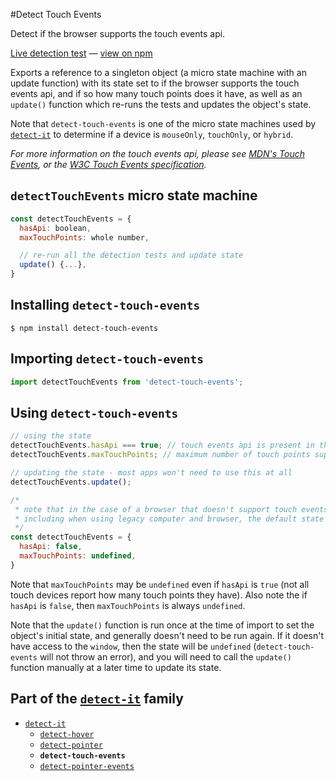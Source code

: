 #Detect Touch Events

Detect if the browser supports the touch events api.

[Live detection test][liveDetectionTest] &#8212; [view on npm][onNpm]

Exports a reference to a singleton object (a micro state machine with an update function) with its state set to if the browser supports the touch events api, and if so how many touch points does it have, as well as an `update()` function which re-runs the tests and updates the object's state.

Note that `detect-touch-events` is one of the micro state machines used by [`detect-it`][detectItRepo] to determine if a device is `mouseOnly`, `touchOnly`, or `hybrid`.

*For more information on the touch events api, please see [MDN's Touch Events][mdnTouchEvents], or the [W3C Touch Events specification][w3cSpecLatest].*


## `detectTouchEvents` micro state machine
```javascript
const detectTouchEvents = {
  hasApi: boolean,
  maxTouchPoints: whole number,

  // re-run all the detection tests and update state
  update() {...},
}
```

## Installing `detect-touch-events`
```terminal
$ npm install detect-touch-events
```

## Importing `detect-touch-events`
```javascript
import detectTouchEvents from 'detect-touch-events';
```


## Using `detect-touch-events`
```javascript
// using the state
detectTouchEvents.hasApi === true; // touch events api is present in the browser
detectTouchEvents.maxTouchPoints; // maximum number of touch points supported by the device

// updating the state - most apps won't need to use this at all
detectTouchEvents.update();
```

```javascript
/*
 * note that in the case of a browser that doesn't support touch events,
 * including when using legacy computer and browser, the default state will be:
 */
const detectTouchEvents = {
  hasApi: false,
  maxTouchPoints: undefined,
}
```

Note that `maxTouchPoints` may be `undefined` even if `hasApi` is `true` (not all touch devices report how many touch points they have). Also note the if `hasApi` is `false`, then `maxTouchPoints` is always `undefined`.

Note that the `update()` function is run once at the time of import to set the object's initial state, and generally doesn't need to be run again. If it doesn't have access to the `window`, then the state will be `undefined` (`detect-touch-events` will not throw an error), and you will need to call the `update()` function manually at a later time to update its state.


## Part of the [`detect-it`][detectItRepo] family
- [`detect-it`][detectItRepo]
  - [`detect-hover`][detectHoverRepo]
  - [`detect-pointer`][detectPointerRepo]
  - **`detect-touch-events`**
  - [`detect-pointer-events`][detectPointerEventsRepo]


<!-- links -->
[liveDetectionTest]: http://detect-it.rafrex.com/#detect-touch-events
[onNpm]: https://www.npmjs.com/package/detect-touch-events
[w3cSpecLatest]: https://w3c.github.io/touch-events/
[mdnTouchEvents]: https://developer.mozilla.org/en-US/docs/Web/API/Touch_events
[detectItRepo]: https://github.com/rafrex/detect-it
[detectHoverRepo]: https://github.com/rafrex/detect-hover
[detectPointerRepo]: https://github.com/rafrex/detect-pointer
[detectPointerEventsRepo]: https://github.com/rafrex/detect-pointer-events
